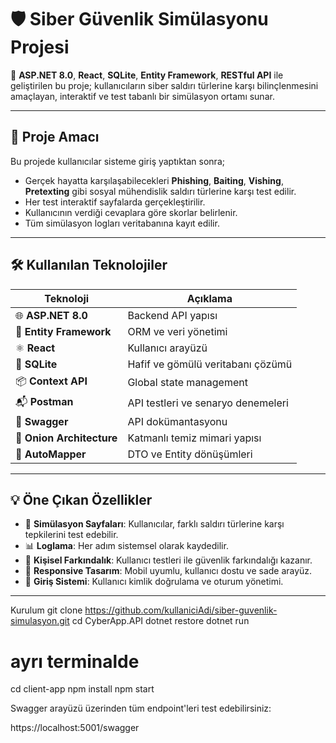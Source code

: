 # 🛡️ Siber Güvenlik Simülasyonu Projesi

🚀 **ASP.NET 8.0**, **React**, **SQLite**, **Entity Framework**, **RESTful API** ile geliştirilen bu proje; kullanıcıların siber saldırı türlerine karşı bilinçlenmesini amaçlayan, interaktif ve test tabanlı bir simülasyon ortamı sunar.

---

## 🎯 Proje Amacı

Bu projede kullanıcılar sisteme giriş yaptıktan sonra;

- Gerçek hayatta karşılaşabilecekleri **Phishing**, **Baiting**, **Vishing**, **Pretexting** gibi sosyal mühendislik saldırı türlerine karşı test edilir.
- Her test interaktif sayfalarda gerçekleştirilir.
- Kullanıcının verdiği cevaplara göre skorlar belirlenir.
- Tüm simülasyon logları veritabanına kayıt edilir.

---

## 🛠️ Kullanılan Teknolojiler

| Teknoloji                 | Açıklama                           |
| ------------------------- | ---------------------------------- |
| 🌐 **ASP.NET 8.0**        | Backend API yapısı                 |
| 🔄 **Entity Framework**   | ORM ve veri yönetimi               |
| ⚛️ **React**              | Kullanıcı arayüzü                  |
| 💾 **SQLite**             | Hafif ve gömülü veritabanı çözümü  |
| 📦 **Context API**        | Global state management            |
| 📬 **Postman**            | API testleri ve senaryo denemeleri |
| 🧪 **Swagger**            | API dokümantasyonu                 |
| 🧱 **Onion Architecture** | Katmanlı temiz mimari yapısı       |
| 🔄 **AutoMapper**         | DTO ve Entity dönüşümleri          |

---

## 💡 Öne Çıkan Özellikler

- 🧠 **Simülasyon Sayfaları**: Kullanıcılar, farklı saldırı türlerine karşı tepkilerini test edebilir.
- 📊 **Loglama**: Her adım sistemsel olarak kaydedilir.
- 🎯 **Kişisel Farkındalık**: Kullanıcı testleri ile güvenlik farkındalığı kazanır.
- 📱 **Responsive Tasarım**: Mobil uyumlu, kullanıcı dostu ve sade arayüz.
- 🔐 **Giriş Sistemi**: Kullanıcı kimlik doğrulama ve oturum yönetimi.

---

Kurulum
git clone https://github.com/kullaniciAdi/siber-guvenlik-simulasyon.git
cd CyberApp.API
dotnet restore
dotnet run

# ayrı terminalde

cd client-app
npm install
npm start

Swagger arayüzü üzerinden tüm endpoint'leri test edebilirsiniz:

https://localhost:5001/swagger
